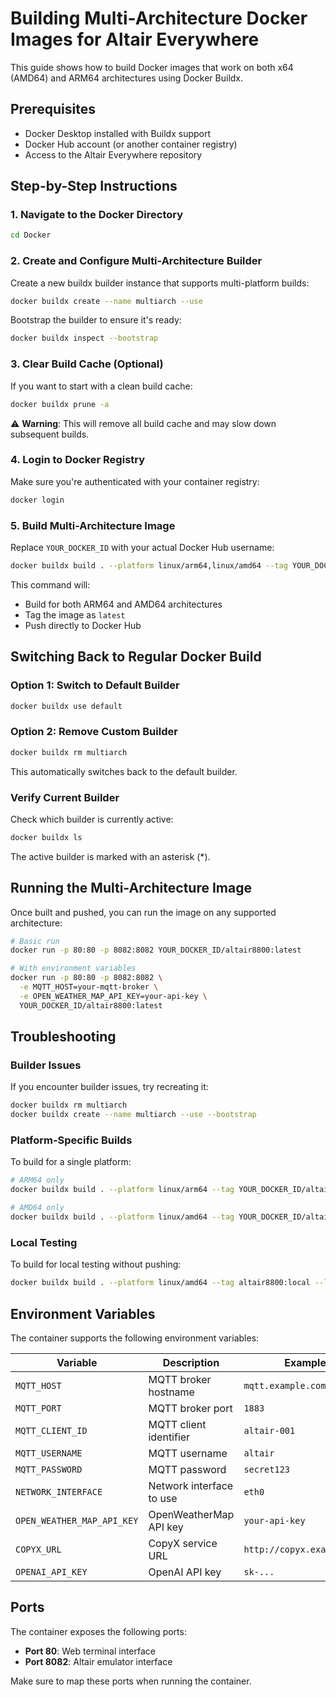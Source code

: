 # Building Multi-Architecture Docker Images for Altair Everywhere

This guide shows how to build Docker images that work on both x64 (AMD64) and ARM64 architectures using Docker Buildx.

## Prerequisites

- Docker Desktop installed with Buildx support
- Docker Hub account (or another container registry)
- Access to the Altair Everywhere repository

## Step-by-Step Instructions

### 1. Navigate to the Docker Directory

```bash
cd Docker
```

### 2. Create and Configure Multi-Architecture Builder

Create a new buildx builder instance that supports multi-platform builds:

```bash
docker buildx create --name multiarch --use
```

Bootstrap the builder to ensure it's ready:

```bash
docker buildx inspect --bootstrap
```

### 3. Clear Build Cache (Optional)

If you want to start with a clean build cache:

```bash
docker buildx prune -a
```

⚠️ **Warning**: This will remove all build cache and may slow down subsequent builds.

### 4. Login to Docker Registry

Make sure you're authenticated with your container registry:

```bash
docker login
```

### 5. Build Multi-Architecture Image

Replace `YOUR_DOCKER_ID` with your actual Docker Hub username:

```bash
docker buildx build . --platform linux/arm64,linux/amd64 --tag YOUR_DOCKER_ID/altair8800:latest --push
```

This command will:
- Build for both ARM64 and AMD64 architectures
- Tag the image as `latest`
- Push directly to Docker Hub

## Switching Back to Regular Docker Build

### Option 1: Switch to Default Builder

```bash
docker buildx use default
```

### Option 2: Remove Custom Builder

```bash
docker buildx rm multiarch
```

This automatically switches back to the default builder.

### Verify Current Builder

Check which builder is currently active:

```bash
docker buildx ls
```

The active builder is marked with an asterisk (*).

## Running the Multi-Architecture Image

Once built and pushed, you can run the image on any supported architecture:

```bash
# Basic run
docker run -p 80:80 -p 8082:8082 YOUR_DOCKER_ID/altair8800:latest

# With environment variables
docker run -p 80:80 -p 8082:8082 \
  -e MQTT_HOST=your-mqtt-broker \
  -e OPEN_WEATHER_MAP_API_KEY=your-api-key \
  YOUR_DOCKER_ID/altair8800:latest
```

## Troubleshooting

### Builder Issues

If you encounter builder issues, try recreating it:

```bash
docker buildx rm multiarch
docker buildx create --name multiarch --use --bootstrap
```

### Platform-Specific Builds

To build for a single platform:

```bash
# ARM64 only
docker buildx build . --platform linux/arm64 --tag YOUR_DOCKER_ID/altair8800:arm64 --push

# AMD64 only
docker buildx build . --platform linux/amd64 --tag YOUR_DOCKER_ID/altair8800:amd64 --push
```

### Local Testing

To build for local testing without pushing:

```bash
docker buildx build . --platform linux/amd64 --tag altair8800:local --load
```

## Environment Variables

The container supports the following environment variables:

| Variable | Description | Example |
|----------|-------------|---------|
| `MQTT_HOST` | MQTT broker hostname | `mqtt.example.com` |
| `MQTT_PORT` | MQTT broker port | `1883` |
| `MQTT_CLIENT_ID` | MQTT client identifier | `altair-001` |
| `MQTT_USERNAME` | MQTT username | `altair` |
| `MQTT_PASSWORD` | MQTT password | `secret123` |
| `NETWORK_INTERFACE` | Network interface to use | `eth0` |
| `OPEN_WEATHER_MAP_API_KEY` | OpenWeatherMap API key | `your-api-key` |
| `COPYX_URL` | CopyX service URL | `http://copyx.example.com` |
| `OPENAI_API_KEY` | OpenAI API key | `sk-...` |

## Ports

The container exposes the following ports:

- **Port 80**: Web terminal interface
- **Port 8082**: Altair emulator interface

Make sure to map these ports when running the container.